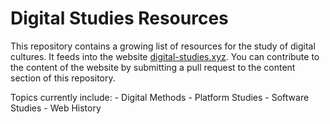 # Digital Studies Resources

This repository contains a growing list of resources for the study of digital cultures. It feeds into the website [digital-studies.xyz](https://www.digital-studies.xyz). You can contribute to the content of the website by submitting a pull request to the content section of this repository.

Topics currently include:
	- Digital Methods
	- Platform Studies
	- Software Studies
	- Web History
